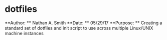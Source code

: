 # dotfiles

**Author: **    Nathan A. Smith
**Date: **      05/29/17
**Purpose: **   Creating a standard set of dotfiles and init script to use across multiple
                Linux/UNIX machine instances
